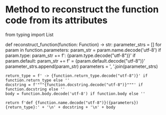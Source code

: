 # Method to reconstruct the function code from its attributes
from typing import List

def reconstruct_function(function: Function) -> str:
    parameter_strs = []
    for param in function.parameters:
        param_str = param.name.decode('utf-8')
        if param.type:
            param_str += f': {param.type.decode("utf-8")}'
        if param.default:
            param_str += f' = {param.default.decode("utf-8")}'
        parameter_strs.append(param_str)
    parameters = ', '.join(parameter_strs)

    return_type = f' -> {function.return_type.decode("utf-8")}' if function.return_type else ''
    docstring = f'"""{function.docstring.decode("utf-8")}"""' if function.docstring else ''
    body = function.body.decode('utf-8') if function.body else ''

    return f'def {function.name.decode("utf-8")}({parameters}){return_type}:' + '\n' + docstring + '\n' + body

